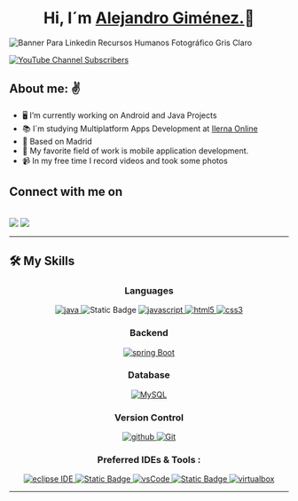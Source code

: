 <h1 align="center">Hi, I´m <a href="https://alexgmzdev.github.io/alejandrogimenezdev.github.io/" target="_blank">Alejandro Giménez.</a>👋</h1>

![Banner Para Linkedin Recursos Humanos Fotográfico Gris Claro](https://github.com/user-attachments/assets/f75e674a-8c36-45ff-9f7b-749627350810)

<a href="www.youtube.com/@alegxoff-vlogs/?sub_confirmation=1" target="_blank">
<img alt="YouTube Channel Subscribers" src="https://img.shields.io/youtube/channel/subscribers/UCgERo9E2xfUdTLJ5R_wmKbw"> </a>

<h2>About me: ✌️</h2>

- 🖥️ I’m currently working on Android and Java Projects
- 📚 I´m studying Multiplatform Apps Development at <a target="_blank" href="https://www.ilerna.es"> Ilerna Online </a>
- 📍 Based on Madrid
- 🫶 My favorite field of work is mobile application development.
- 📹 In my free time I record videos and took some photos


<h2>Connect with me on</h2>
<br/>
<a target="_blank" href="https://www.linkedin.com/in/alejandro-gimenez-santurde-/"><img src="https://img.shields.io/badge/-LinkedIn-0077B5?style=for-the-badge&logo=Linkedin&logoColor=white"></img></a>
<a target="_blank" href="mailto:contacto.alejandrogimenez@gmail.com"><img src="https://img.shields.io/badge/-Gmail-D14836?style=for-the-badge&logo=Gmail&logoColor=white"></img></a>

<br/>

----

## 🛠️ My Skills

<h3 align="center">Languages</h3>
<p align="center">
  <a href="https://www.java.com" target="_blank"> 
    <img src="https://img.shields.io/badge/Java-007396.svg?style=for-the-badge&logo=java&logoColor=white" 
      alt="java"/> 
  </a>
  <img alt="Static Badge" src="https://img.shields.io/badge/-kotlin-ey?style=for-the-badge&logo=kotlin&logoColor=white&color=%238406C3">

  <a href="https://developer.mozilla.org/en-US/docs/Web/JavaScript" target="_blank"> 
    <img src="https://img.shields.io/badge/Javascript-F7DF1E.svg?style=for-the-badge&logo=javascript&logoColor=black"
      alt="javascript"/> 
  </a>
  <a href="https://www.w3.org/html/" target="_blank"> 
    <img src="https://img.shields.io/badge/html-E34F26.svg?style=for-the-badge&logo=html5&logoColor=white"
      alt="html5"/> 
  </a> 
  <a href="https://www.w3schools.com/css/" target="_blank">
    <img src="https://img.shields.io/badge/css-1572B6.svg?style=for-the-badge&logo=css3&logoColor=white"
      alt="css3"/>
  </a>
</p>

<h3 align="center">Backend</h3>
  <p align="center">
    <a href="https://spring.io/" target="_blank"> 
      <img src="https://img.shields.io/badge/spring%20boot-6DB33F.svg?style=for-the-badge&logo=springboot&logoColor=white" alt="spring Boot" /> 
    </a>
  </p>

<h3 align="center">Database</h3>
  <p align="center">
    <a href="https://www.mysql.com/"><img alt="MySQL" src="https://img.shields.io/badge/MySQL-00000F?style=for-the-badge&logo=mysql&logoColor=white"></a>
  </p>

<h3 align="center">Version Control</h3>
  <p align="center">
      <a href="https://github.com/alexgmzdev" target="_blank">
        <img src="https://img.shields.io/badge/github-181717.svg?style=for-the-badge&logo=github&logoColor=white" alt="github" />
      </a>
        <a href="#"><img alt="Git" src="https://img.shields.io/badge/Git-F05032?style=for-the-badge&logo=git&logoColor=white"></a>
  </p>

<h3 align="center">Preferred IDEs  & Tools :</h3>
<p align="center">
  <a href="https://eclipse.org" target="_blank">
    <img src="https://img.shields.io/badge/eclipse-2C2255.svg?style=for-the-badge&logo=eclipse&logoColor=white" alt="eclipse IDE"/> 
  </a>
  <a href="https://developer.android.com/studio" target="_blank">
    <img alt="Static Badge" src="https://img.shields.io/badge/-Android%20Studio-ey?style=for-the-badge&logo=androidstudio&logoColor=white&color=%233DDC84">
  </a>
  <a href="https://code.visualstudio.com/" target="_blank">
    <img src="https://img.shields.io/badge/vscode-007ACC.svg?style=for-the-badge&logo=visualstudiocode&logoColor=white" alt="vsCode"/> 
  </a>
  <a href="https://www.jetbrains.com/" target="_blank">
    <img alt="Static Badge" src="https://img.shields.io/badge/-IntelliJ-ey?style=for-the-badge&logo=intellijidea&logoColor=white&color=%23000000">
  </a>
  <a href="https://www.virtualbox.org/" target="_blank">
    <img src="https://img.shields.io/badge/virtualbox-183A61.svg?style=for-the-badge&logo=virtualbox&logoColor=white"
      alt="virtualbox"/>
  </a>
</p>

----


<!--
**alexgmzdev/alexgmzdev** is a ✨ _special_ ✨ repository because its `README.md` (this file) appears on your GitHub profile.

Here are some ideas to get you started:

- 🔭 I’m currently working on ...
- 🌱 I’m currently learning ...
- 👯 I’m looking to collaborate on ...
- 🤔 I’m looking for help with ...
- 💬 Ask me about ...
- 📫 How to reach me: ...
- 😄 Pronouns: ...
- ⚡ Fun fact: ...
-->
